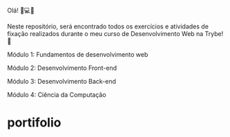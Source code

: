 Olá! 💚💻🥇


Neste repositório, será encontrado todos os exercícios e atividades de fixação realizados durante o meu curso de Desenvolvimento Web na Trybe! 🚀

Módulo 1:     Fundamentos de desenvolvimento web 

Módulo 2:     Desenvolvimento Front-end 

Módulo 3:     Desenvolvimento Back-end

Módulo 4:     Ciência da Computação
# portifolio
